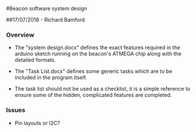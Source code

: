 #Beacon software system design

##17/07/2018 - Richard Bamford

### Overview
- The "system design.docx" defines the exact features required in the arduino sketch running on the beacon's ATMEGA chip along with the detailed formats.

- The "Task List.docx" defines some generic tasks which are to be included in the program itself.

- The task list should not be used as a checklist, it is a simple reference to ensure some of the hidden, complicated features are completed.


### Issues
- Pin layouts or I2C?
